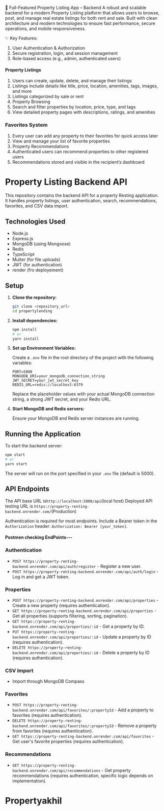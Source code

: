 🏡 Full-Featured Property Listing App – Backend
A robust and scalable backend for a modern Property Listing platform that allows users to browse, post, and manage real estate listings for both rent and sale. Built with clean architecture and modern technologies to ensure fast performance, secure operations, and mobile responsiveness.

✨ Key Features:
1. User Authentication & Authorization
2. Secure registration, login, and session management
3. Role-based access (e.g., admin, authenticated users)


#### Property Listings 

1. Users can create, update, delete, and manage their listings
2. Listings include details like title, price, location, amenities, tags, images, and more
3. Listings categorized by sale or rent
4. Property Browsing
5. Search and filter properties by location, price, type, and tags
6. View detailed property pages with descriptions, ratings, and amenities


### Favorites System 

1. Every user can add any property to their favorites for quick access later
2. View and manage your list of favorite properties
3. Property Recommendations
4. Authenticated users can recommend properties to other registered users
5. Recommendations stored and visible in the recipient’s dashboard


# Property Listing  Backend API

This repository contains the backend API for a property Resting application. It handles property listings, user authentication, search, recommendations, favorites, and CSV data import.

## Technologies Used

*   Node.js
*   Express.js
*   MongoDB (using Mongoose)
*   Redis
*   TypeScript
*   Multer (for file uploads)
*   JWT (for authentication)
*   render (fro deployement)

## Setup

1.  **Clone the repository:**

    ```bash
    git clone <repository_url>
    cd propertylending
    ```

2.  **Install dependencies:**

    ```bash
    npm install
    # or
    yarn install
    ```

3.  **Set up Environment Variables:**

    Create a `.env` file in the root directory of the project with the following variables:

    ```env
    PORT=5000
    MONGODB_URI=your_mongodb_connection_string
    JWT_SECRET=your_jwt_secret_key
    REDIS_URL=redis://localhost:6379
    ```
    Replace the placeholder values with your actual MongoDB connection string, a strong JWT secret, and your Redis URL.

4.  **Start MongoDB and Redis servers:**

    Ensure your MongoDB and Redis server instances are running.

## Running the Application

To start the backend server:

```bash
npm start
# or
yarn start
```

The server will run on the port specified in your `.env` file (default is 5000).

## API Endpoints

The API base URL is`http://localhost:5000/api`(local host)
Deployed API testing URL is `https://property-renting-backend.onrender.com/`(Production)

Authentication is required for most endpoints. Include a Bearer token in the `Authorization` header: `Authorization: Bearer [your_token]`.


#### Postmen checking EndPoints---

### Authentication

*   `POST https://property-renting-backend.onrender.com/api/auth/register` - Register a new user.
*   `POST https://property-renting-backend.onrender.com/api/auth/login` - Log in and get a JWT token.

### Properties

*   `POST https://property-renting-backend.onrender.com/api/properties` - Create a new property (requires authentication).
*   `GET https://property-renting-backend.onrender.com/api/properties` - Get all properties (supports filtering, sorting, pagination).
*   `GET https://property-renting-backend.onrender.com/api/properties/:id` - Get a property by ID.
*   `PUT https://property-renting-backend.onrender.com/api/properties/:id` - Update a property by ID (requires authentication).
*   `DELETE https://property-renting-backend.onrender.com/api/properties/:id` - Delete a property by ID (requires authentication).

### CSV Import
*    Import through MongoDB Compass

### Favorites

*   `POST https://property-renting-backend.onrender.com/api/favorites/:propertyId` - Add a property to favorites (requires authentication).
*   `DELETE https://property-renting-backend.onrender.com/api/favorites/:propertyId` - Remove a property from favorites (requires authentication).
*   `GET https://property-renting-backend.onrender.com/api/favorites` - Get user's favorite properties (requires authentication).

### Recommendations

*   `GET https://property-renting-backend.onrender.com/api/recommendations` - Get property recommendations (requires authentication, specific logic depends on implementation).
# Propertyakhil
